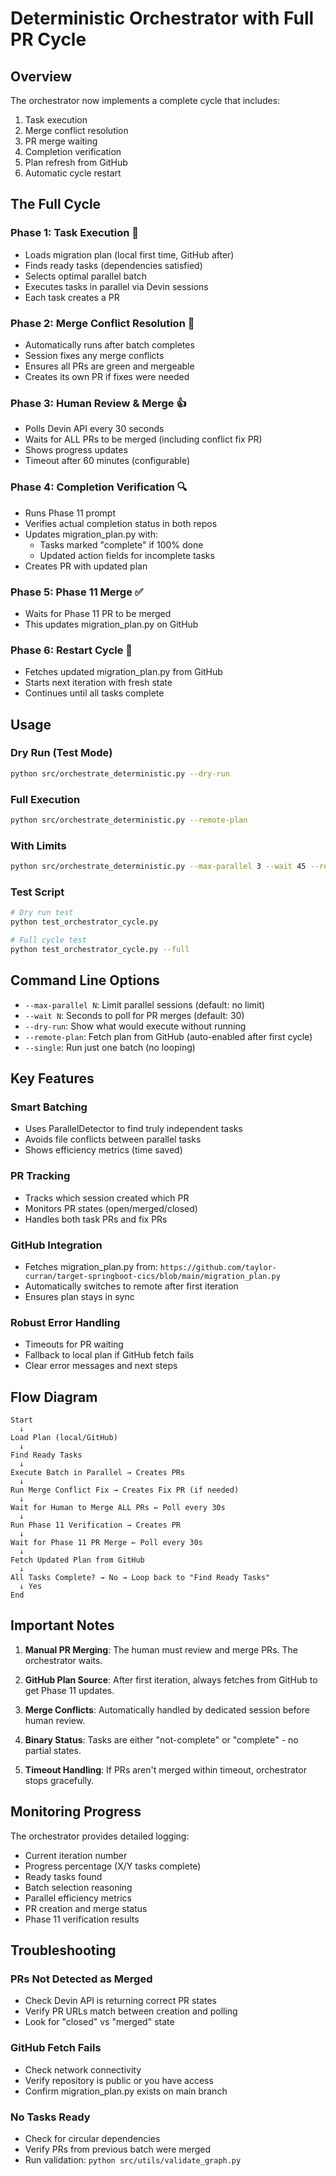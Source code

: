 # Deterministic Orchestrator with Full PR Cycle

## Overview
The orchestrator now implements a complete cycle that includes:
1. Task execution
2. Merge conflict resolution
3. PR merge waiting
4. Completion verification
5. Plan refresh from GitHub
6. Automatic cycle restart

## The Full Cycle

### Phase 1: Task Execution 🚀
- Loads migration plan (local first time, GitHub after)
- Finds ready tasks (dependencies satisfied)
- Selects optimal parallel batch
- Executes tasks in parallel via Devin sessions
- Each task creates a PR

### Phase 2: Merge Conflict Resolution 🔧
- Automatically runs after batch completes
- Session fixes any merge conflicts
- Ensures all PRs are green and mergeable
- Creates its own PR if fixes were needed

### Phase 3: Human Review & Merge 👍
- Polls Devin API every 30 seconds
- Waits for ALL PRs to be merged (including conflict fix PR)
- Shows progress updates
- Timeout after 60 minutes (configurable)

### Phase 4: Completion Verification 🔍
- Runs Phase 11 prompt
- Verifies actual completion status in both repos
- Updates migration_plan.py with:
  - Tasks marked "complete" if 100% done
  - Updated action fields for incomplete tasks
- Creates PR with updated plan

### Phase 5: Phase 11 Merge ✅
- Waits for Phase 11 PR to be merged
- This updates migration_plan.py on GitHub

### Phase 6: Restart Cycle 🔁
- Fetches updated migration_plan.py from GitHub
- Starts next iteration with fresh state
- Continues until all tasks complete

## Usage

### Dry Run (Test Mode)
```bash
python src/orchestrate_deterministic.py --dry-run
```

### Full Execution
```bash
python src/orchestrate_deterministic.py --remote-plan
```

### With Limits
```bash
python src/orchestrate_deterministic.py --max-parallel 3 --wait 45 --remote-plan
```

### Test Script
```bash
# Dry run test
python test_orchestrator_cycle.py

# Full cycle test
python test_orchestrator_cycle.py --full
```

## Command Line Options

- `--max-parallel N`: Limit parallel sessions (default: no limit)
- `--wait N`: Seconds to poll for PR merges (default: 30)
- `--dry-run`: Show what would execute without running
- `--remote-plan`: Fetch plan from GitHub (auto-enabled after first cycle)
- `--single`: Run just one batch (no looping)

## Key Features

### Smart Batching
- Uses ParallelDetector to find truly independent tasks
- Avoids file conflicts between parallel tasks
- Shows efficiency metrics (time saved)

### PR Tracking
- Tracks which session created which PR
- Monitors PR states (open/merged/closed)
- Handles both task PRs and fix PRs

### GitHub Integration
- Fetches migration_plan.py from:
  `https://github.com/taylor-curran/target-springboot-cics/blob/main/migration_plan.py`
- Automatically switches to remote after first iteration
- Ensures plan stays in sync

### Robust Error Handling
- Timeouts for PR waiting
- Fallback to local plan if GitHub fetch fails
- Clear error messages and next steps

## Flow Diagram

```
Start
  ↓
Load Plan (local/GitHub)
  ↓
Find Ready Tasks
  ↓
Execute Batch in Parallel → Creates PRs
  ↓
Run Merge Conflict Fix → Creates Fix PR (if needed)
  ↓
Wait for Human to Merge ALL PRs ← Poll every 30s
  ↓
Run Phase 11 Verification → Creates PR
  ↓
Wait for Phase 11 PR Merge ← Poll every 30s
  ↓
Fetch Updated Plan from GitHub
  ↓
All Tasks Complete? → No → Loop back to "Find Ready Tasks"
  ↓ Yes
End
```

## Important Notes

1. **Manual PR Merging**: The human must review and merge PRs. The orchestrator waits.

2. **GitHub Plan Source**: After first iteration, always fetches from GitHub to get Phase 11 updates.

3. **Merge Conflicts**: Automatically handled by dedicated session before human review.

4. **Binary Status**: Tasks are either "not-complete" or "complete" - no partial states.

5. **Timeout Handling**: If PRs aren't merged within timeout, orchestrator stops gracefully.

## Monitoring Progress

The orchestrator provides detailed logging:
- Current iteration number
- Progress percentage (X/Y tasks complete)
- Ready tasks found
- Batch selection reasoning
- Parallel efficiency metrics
- PR creation and merge status
- Phase 11 verification results

## Troubleshooting

### PRs Not Detected as Merged
- Check Devin API is returning correct PR states
- Verify PR URLs match between creation and polling
- Look for "closed" vs "merged" state

### GitHub Fetch Fails
- Check network connectivity
- Verify repository is public or you have access
- Confirm migration_plan.py exists on main branch

### No Tasks Ready
- Check for circular dependencies
- Verify PRs from previous batch were merged
- Run validation: `python src/utils/validate_graph.py`
